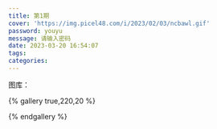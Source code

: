 ```yaml
---
title: 第1期
cover: 'https://img.picel48.com/i/2023/02/03/ncbawl.gif'
password: youyu
message: 请输入密码
date: 2023-03-20 16:54:07
tags:
categories:
---
```


图库：

{% gallery true,220,20 %}



{% endgallery %}